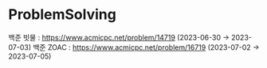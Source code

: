 # ProblemSolving

백준 빗물 : https://www.acmicpc.net/problem/14719 (2023-06-30 -> 2023-07-03)
백준 ZOAC : https://www.acmicpc.net/problem/16719 (2023-07-02 -> 2023-07-05)
